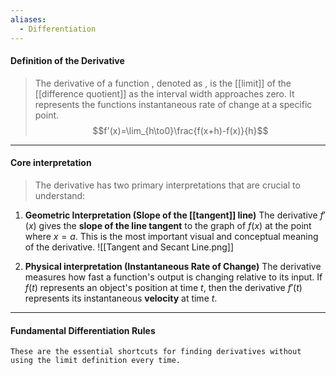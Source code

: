 ```yaml
---
aliases:
  - Differentiation
---
```

#### Definition of the Derivative

> The derivative of a function , denoted as , is the [[limit]] of the [[difference quotient]] as the interval width approaches zero. It represents the functions instantaneous rate of change at a specific point. 
$$f'(x)=\lim_{h\to0}\frac{f(x+h)-f(x)}{h}$$
---
#### Core interpretation 

> The derivative has two primary interpretations that are crucial to understand:

1. **Geometric Interpretation (Slope of the [[tangent]] line)**
	The derivative $f'(x)$ gives the **slope of the line tangent** to the graph of $f(x)$ at the point where $x=a$. This is the most important visual and conceptual meaning of the derivative.
![[Tangent and Secant Line.png]]

2. **Physical interpretation (Instantaneous Rate of Change)**
	The derivative measures how fast a function's output is changing relative to its input. If $f(t)$ represents an object's position at time $t$, then the derivative $f'(t)$ represents its instantaneous **velocity** at time $t$.

---
#### Fundamental Differentiation Rules
	These are the essential shortcuts for finding derivatives without using the limit definition every time.
